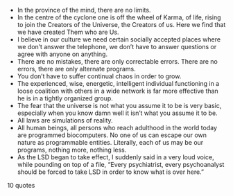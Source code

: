  - In the province of the mind, there are no limits.
 - In the centre of the cyclone one is off the wheel of Karma, of life, rising to join the Creators of the Universe, the Creators of us. Here we find that we have created Them who are Us.
 - I believe in our culture we need certain socially accepted places where we don’t answer the telephone, we don’t have to answer questions or agree with anyone on anything.
 - There are no mistakes, there are only correctable errors. There are no errors, there are only alternate programs.
 - You don’t have to suffer continual chaos in order to grow.
 - The experienced, wise, energetic, intelligent individual functioning in a loose coalition with others in a wide network is far more effective than he is in a tightly organized group.
 - The fear that the universe is not what you assume it to be is very basic, especially when you know damn well it isn’t what you assume it to be.
 - All laws are simulations of reality.
 - All human beings, all persons who reach adulthood in the world today are programmed biocomputers. No one of us can escape our own nature as programmable entities. Literally, each of us may be our programs, nothing more, nothing less.
 - As the LSD began to take effect, I suddenly said in a very loud voice, while pounding on top of a file, “Every psychiatrist, every psychoanalyst should be forced to take LSD in order to know what is over here.”

10 quotes